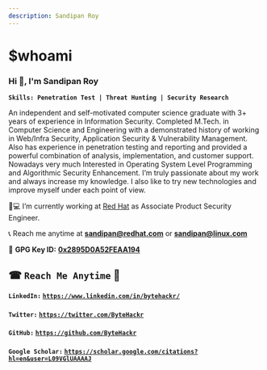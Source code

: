 ```yaml
---
description: Sandipan Roy
---
```


# $whoami

### Hi 👋, I'm Sandipan Roy

**`Skills: Penetration Test | Threat Hunting | Security Research`**

An independent and self-motivated computer science graduate with 3+ years of experience in Information Security. Completed M.Tech. in Computer Science and Engineering with a demonstrated history of working in Web/Infra Security, Application Security & Vulnerability Management. Also has experience in penetration testing and reporting and provided a powerful combination of analysis, implementation, and customer support. Nowadays very much Interested in Operating System Level Programming and Algorithmic Security Enhancement. I’m truly passionate about my work and always increase my knowledge. I also like to try new technologies and improve myself under each point of view.

👨💻 I’m currently working at [Red Hat](https://redhat.com) as  Associate Product Security Engineer.

📞 Reach me anytime at [**sandipan@redhat.com**](mailto:sandipan@redhat.com) or [**sandipan@linux.com**](mailto:sandipan@linux.com)

🔑 **GPG Key ID:** [**0x2895D0A52FEAA194**](https://raw.githubusercontent.com/ByteHackr/ByteHackr.github.io/master/sandipan\_roy.asc)

## ☎ `Reach Me Anytime` 🔑

#### `LinkedIn:` [`https://www.linkedin.com/in/bytehackr/`](https://www.linkedin.com/in/bytehackr/)

#### `Twitter:` [`https://twitter.com/ByteHackr`](https://twitter.com/ByteHackr)

#### `GitHub:` [`https://github.com/ByteHackr`](https://github.com/ByteHackr)

#### `Google Scholar:` [`https://scholar.google.com/citations?hl=en&user=L09VGlUAAAAJ`](https://scholar.google.com/citations?hl=en\&user=L09VGlUAAAAJ)

